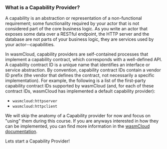 ### What is a Capability Provider?

A capability is an abstraction or representation of a non-functional requirement; some functionality required by your actor that is not considered part of the core business logic. As you write an actor that exposes some data over a RESTful endpoint, the HTTP server and the database are not parts of your business logic, they are services used by your actor--capabilities.

In wasmCloud, capability providers are self-contained processes that implement a capability contract, which corresponds with a well-defined API. A capability contract ID is a unique name that identifies an interface or service abstraction. By convention, capability contract IDs contain a vendor ID prefix (the vendor that defines the contract, not necessarily a specific implementation). For example, the following is a list of the first-party capability contract IDs supported by wasmCloud (and, for each of these contract IDs, wasmCloud has implemented a default capability provider):

- `wasmcloud:httpserver`
- `wasmcloud:httpclient`

We will skip the anatomy of a Capability provider for now and focus on "using" them during this course. If you are anyways interested in how they can be implemented, you can find more information in the [wasmCloud documentation](https://wasmcloud.com/docs/fundamentals/capabilities/create-provider/rust).

Lets start a Capability Provider!